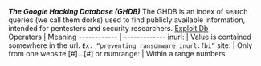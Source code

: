 ***The Google Hacking Database (GHDB)*** The GHDB is an index of search queries (we call them dorks) used to find publicly available information, intended for pentesters and security researchers. [Exploit Db](https://www.exploit-db.com/google-hacking-database)  
Operators | Meaning
------------ | -------------
inurl: | Value is contained somewhere in the url.  ```Ex: “preventing ransomware ​inurl:fbi​”```
site: | Only from one website
[#]...[#] or numrange: | Within a range numbers
